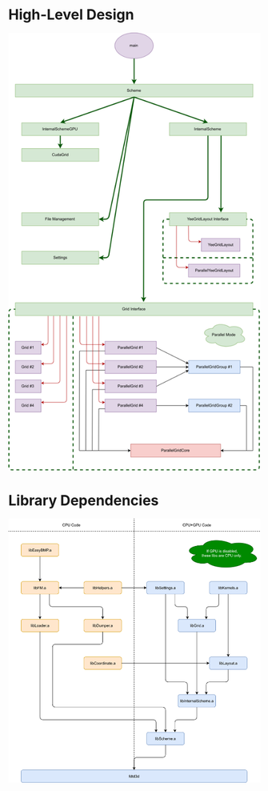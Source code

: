 # High-Level Design

![High-Level](Images/component_deps.png)

# Library Dependencies

![Libs](Images/libs_deps.png)
